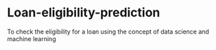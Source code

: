 # Loan-eligibility-prediction
To check the eligibility for a loan using the concept of data science and machine learning
